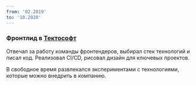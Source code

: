 ```yaml
---
from: '02.2019'
to: '10.2020'
---
```


### Фронтлид в [Тектософт](https://tektosoft.ru/)

Отвечал за работу команды фронтендеров, выбирал стек технологий и писал код.
Реализовал CI/CD, рисовал дизайн для ключевых проектов.

В свободное время развлекался экспериментами с технологиями, которые можно внедрить в компанию.
